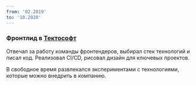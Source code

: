 ```yaml
---
from: '02.2019'
to: '10.2020'
---
```


### Фронтлид в [Тектософт](https://tektosoft.ru/)

Отвечал за работу команды фронтендеров, выбирал стек технологий и писал код.
Реализовал CI/CD, рисовал дизайн для ключевых проектов.

В свободное время развлекался экспериментами с технологиями, которые можно внедрить в компанию.
